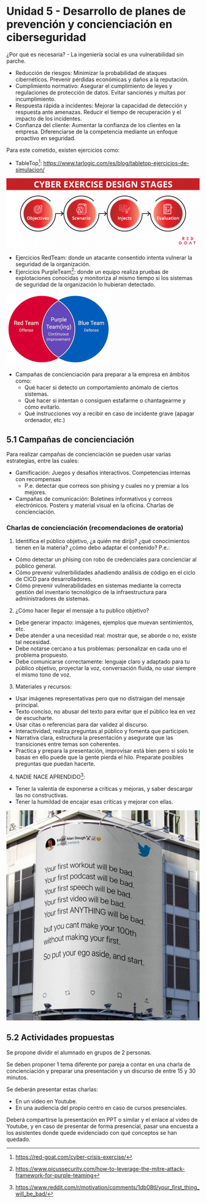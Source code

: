 # Unidad 5 - Desarrollo de planes de prevención y concienciación en ciberseguridad

¿Por qué es necesaria? - La ingeniería social es una vulnerabilidad sin parche.
- Reducción de riesgos: Minimizar la probabilidad de ataques cibernéticos. Prevenir pérdidas económicas y daños a la reputación.
- Cumplimiento normativo: Asegurar el cumplimiento de leyes y regulaciones de protección de datos. Evitar sanciones y multas por incumplimiento.
- Respuesta rápida a incidentes: Mejorar la capacidad de detección y respuesta ante amenazas. Reducir el tiempo de recuperación y el impacto de los incidentes.
- Confianza del cliente: Aumentar la confianza de los clientes en la empresa. Diferenciarse de la competencia mediante un enfoque proactivo en seguridad.

Para este cometido, existen ejercicios como:
- TableTop[^1]: https://www.tarlogic.com/es/blog/tabletop-ejercicios-de-simulacion/

![a88cd772059b10543cd87721e9180a8b.png](/U5%20-%20Concienciacion/_resources/a88cd772059b10543cd87721e9180a8b.png)

- Ejercicios RedTeam: donde un atacante consentido intenta vulnerar la seguridad de la organización.
- Ejercicios PurpleTeam[^2]: donde un equipo realiza pruebas de explotaciones conocidas y monitoriza al mismo tiempo si los sistemas de seguridad de la organización lo hubieran detectado.

![7d1baa7e63e033fe88222e454ba7caff.png](/U5%20-%20Concienciacion/_resources/7d1baa7e63e033fe88222e454ba7caff.png)

- Campañas de concienciación para preparar a la empresa en ámbitos como:
	- Qué hacer si detecto un comportamiento anómalo de ciertos sistemas.
	- Qué hacer si intentan o consiguen estafarme o chantagearme y cómo evitarlo.
	- Qué instrucciones voy a recibir en caso de incidente grave (apagar ordenador, etc.)

[^1]: https://red-goat.com/cyber-crisis-exercise/
[^2]: https://www.picussecurity.com/how-to-leverage-the-mitre-attack-framework-for-purple-teaming

## 5.1 Campañas de concienciación

Para realizar campañas de concienciación se pueden usar varias estrategias, entre las cuales:
- Gamificación: Juegos y desafíos interactivos. Competencias internas con recompensas
  - P.e. detectar que correos son phising y cuales no y premiar a los mejores.
- Campañas de comunicación: Boletines informativos y correos electrónicos. Posters y material visual en la oficina. Charlas de concienciación.

### Charlas de concienciación (recomendaciones de oratoria)

1. Identifica el público objetivo, ¿a quién me dirijo? ¿qué conocimientos tienen en la materia? ¿cómo debo adaptar el contenido? P.e.:
  - Cómo detectar un phising con robo de credenciales para concienciar al público general.
  - Cómo prevenir vulnerbilidades añadiendo análisis de código en el ciclo de CICD para desarrolladores.
  - Cómo prevenir vulnerabilidades en sistemas mediante la correcta gestión del inventario tecnológico de la infraestructura para administradores de sistemas.
2. ¿Cómo hacer llegar el mensaje a tu publico objetivo?
  - Debe generar impacto: imágenes, ejemplos que muevan sentimientos, etc.
  - Debe atender a una necesidad real: mostrar que, se aborde o no, existe tal necesidad.
  - Debe notarse cercano a tus problemas: personalizar en cada uno el problema propuesto.
  - Debe comunicarse correctamente: lenguaje claro y adaptado para tu público objetivo, proyectar la voz, conversación fluida, no usar siempre el mismo tono de voz.
3. Materiales y recursos:
  - Usar imágenes representativas pero que no distraigan del mensaje principal.
  - Texto conciso, no abusar del texto para evitar que el público lea en vez de escucharte.
  - Usar citas o referencias para dar validez al discurso.
  - Interactividad, realiza preguntas al público y fomenta que participen.
  - Narrativa clara, estructura la presentación y asegurate que las transiciones entre temas son coherentes.
  - Practica y prepara la presentación, improvisar está bien pero si solo te basas en ello puede que la gente pierda el hilo. Preparate posibles preguntas que puedan hacerte.
4. NADIE NACE APRENDIDO[^3]:
  - Tener la valentía de exponerse a críticas y mejoras, y saber descargar las no constructivas.
  - Tener la humildad de encajar esas críticas y mejorar con ellas.

![qejx9je2wb5d1.jpeg](/U5%20-%20Concienciacion/_resources/qejx9je2wb5d1.png)

[^3]: https://www.reddit.com/r/motivation/comments/1db08tl/your_first_thing_will_be_bad/

## 5.2 Actividades propuestas

Se propone dividir el alumnado en grupos de 2 personas.

Se deben proponer 1 tema diferente por pareja a contar en una charla de concienciación y preparar una presentación y un discurso de entre 15 y 30 minutos.

Se deberán presentar estas charlas:
- En un video en Youtube.
- En una audiencia del propio centro en caso de cursos presenciales.

Deberá compartirse la presentación en PPT o similar y el enlace al video de Youtube, y en caso de presentar de forma presencial, pasar una encuesta a los asistentes donde quede evidenciado con qué conceptos se han quedado.
